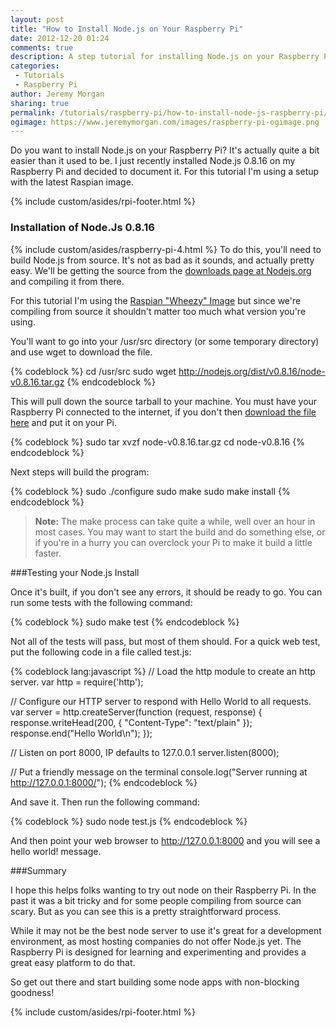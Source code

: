 ```yaml
---
layout: post
title: "How to Install Node.js on Your Raspberry Pi"
date: 2012-12-20 01:24
comments: true
description: A step tutorial for installing Node.js on your Raspberry Pi
categories: 
 - Tutorials
 - Raspberry Pi
author: Jeremy Morgan
sharing: true
permalink: /tutorials/raspberry-pi/how-to-install-node-js-raspberry-pi/
ogimage: https://www.jeremymorgan.com/images/raspberry-pi-ogimage.png
---
```


Do you want to install Node.js on your Raspberry Pi? It's actually quite a bit easier than it used to be. I just recently installed Node.js 0.8.16 on my Raspberry Pi and decided to document it. For this tutorial I'm using a setup with the latest Raspian image. 

<!-- more -->
{% include custom/asides/rpi-footer.html %}
### Installation of Node.Js 0.8.16

{% include custom/asides/raspberry-pi-4.html %}
To do this, you'll need to build Node.js from source. It's not as bad as it sounds, and actually pretty easy. We'll be getting the source from the <a href="http://www.nodejs.org/download/" rel="nofollow">downloads page at Nodejs.org</a> and compiling it from there.

For this tutorial I'm using the <a href="http://www.raspberrypi.org/downloads" rel="nofollow">Raspian "Wheezy" Image</a> but since we're compiling from source it shouldn't matter too much what version you're using. 

You'll want to go into your /usr/src directory (or some temporary directory) and use wget to download the file. 

{% codeblock %}
cd /usr/src
sudo wget http://nodejs.org/dist/v0.8.16/node-v0.8.16.tar.gz
{% endcodeblock %}

This will pull down the source tarball to your machine. You must have your Raspberry Pi connected to the internet, if you don't then <a href="http://nodejs.org/dist/v0.8.16/node-v0.8.16.tar.gz" rel="nofollow">download the file here</a> and put it on your Pi. 

{% codeblock %}
sudo tar xvzf node-v0.8.16.tar.gz
cd node-v0.8.16
{% endcodeblock %}

Next steps will build the program:

{% codeblock %}
sudo ./configure
sudo make
sudo make install
{% endcodeblock %}

><strong>Note:</strong> The make process can take quite a while, well over an hour in most cases. You may want to start the build and do something else, or if you're in a hurry you can overclock your Pi to make it build a little faster. 

###Testing your Node.js Install

Once it's built, if you don't see any errors, it should be ready to go. You can run some tests with the following command:

{% codeblock %}
sudo make test
{% endcodeblock %}

Not all of the tests will pass, but most of them should. For a quick web test, put the following code in a file called test.js:

{% codeblock lang:javascript %}
// Load the http module to create an http server.
var http = require('http');

// Configure our HTTP server to respond with Hello World to all requests.
	var server = http.createServer(function (request, response) {
	response.writeHead(200, { "Content-Type": "text/plain" });
	response.end("Hello World\n");
});

// Listen on port 8000, IP defaults to 127.0.0.1
server.listen(8000);

// Put a friendly message on the terminal
console.log("Server running at http://127.0.0.1:8000/");
{% endcodeblock %}

And save it. Then run the following command:

{% codeblock %}
sudo node test.js
{% endcodeblock %}

And then point your web browser to http://127.0.0.1:8000 and you will see a hello world! message. 

###Summary

I hope this helps folks wanting to try out node on their Raspberry Pi. In the past it was a bit tricky and for some people compiling from source can scary. But as you can see this is a pretty straightforward process. 

While it may not be the best node server to use it's great for a development environment, as most hosting companies do not offer Node.js yet. The Raspberry Pi is designed for learning and experimenting and provides a great easy platform to do that. 

So get out there and start building some node apps with non-blocking goodness! 

{% include custom/asides/rpi-footer.html %}




